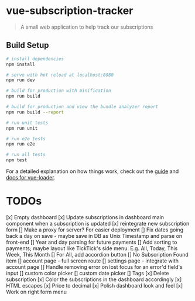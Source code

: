 # vue-subscription-tracker

> A small web application to help track our subscriptions 

## Build Setup

``` bash
# install dependencies
npm install

# serve with hot reload at localhost:8080
npm run dev

# build for production with minification
npm run build

# build for production and view the bundle analyzer report
npm run build --report

# run unit tests
npm run unit

# run e2e tests
npm run e2e

# run all tests
npm test
```

For a detailed explanation on how things work, check out the [guide](http://vuejs-templates.github.io/webpack/) and [docs for vue-loader](http://vuejs.github.io/vue-loader).

# TODOs
[x] Empty dashboard 
[x] Update subscriptions in dashboard main component when a subscription is updated
[x] reintegrate new subscription form
[] Make a proxy for server? For easier deployment
[] Fix dates going back a day on save - maybe save in DB as Unix Timestamp and parse on front-end
[] Year and day parsing for future payments
[] Add sorting to payments; maybe layout like TickTick's side menu. E.g. All, Today, This Week, This Month
  [] For All, add accordion button 
[] No Subscription Found item
[] account page - full screen route
  [] settings page - integrate with account page
[] Handle removing error on lost focus for an error'd field's input
[] custom color picker
[] custom date picker
[] Tags
[x] Delete subscription
[x] Color the subscriptions in the dashboard accordingly
[x] HTML escapes
[x] Price to decimal
[x] Polish dashboard look and feel
  [x] Work on right form menu